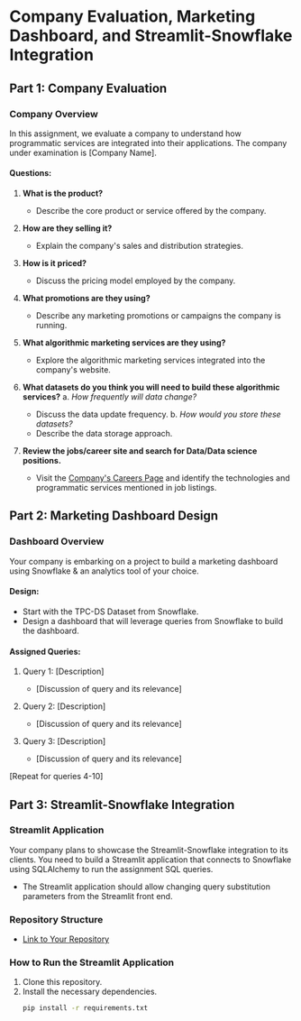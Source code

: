 # Company Evaluation, Marketing Dashboard, and Streamlit-Snowflake Integration

## Part 1: Company Evaluation

### Company Overview
In this assignment, we evaluate a company to understand how programmatic services are integrated into their applications. The company under examination is [Company Name].

#### Questions:

1. **What is the product?**
   - Describe the core product or service offered by the company.

2. **How are they selling it?**
   - Explain the company's sales and distribution strategies.

3. **How is it priced?**
   - Discuss the pricing model employed by the company.

4. **What promotions are they using?**
   - Describe any marketing promotions or campaigns the company is running.

5. **What algorithmic marketing services are they using?**
   - Explore the algorithmic marketing services integrated into the company's website.

6. **What datasets do you think you will need to build these algorithmic services?**
   a. *How frequently will data change?*
      - Discuss the data update frequency.
   b. *How would you store these datasets?*
      - Describe the data storage approach.

7. **Review the jobs/career site and search for Data/Data science positions.**
   - Visit the [Company's Careers Page](https://www.example.com/careers/jobs) and identify the technologies and programmatic services mentioned in job listings.

## Part 2: Marketing Dashboard Design

### Dashboard Overview
Your company is embarking on a project to build a marketing dashboard using Snowflake & an analytics tool of your choice. 

#### Design:

- Start with the TPC-DS Dataset from Snowflake.
- Design a dashboard that will leverage queries from Snowflake to build the dashboard.

#### Assigned Queries:
1. Query 1: [Description]
   - [Discussion of query and its relevance]

2. Query 2: [Description]
   - [Discussion of query and its relevance]

3. Query 3: [Description]
   - [Discussion of query and its relevance]

[Repeat for queries 4-10]

## Part 3: Streamlit-Snowflake Integration

### Streamlit Application
Your company plans to showcase the Streamlit-Snowflake integration to its clients. You need to build a Streamlit application that connects to Snowflake using SQLAlchemy to run the assignment SQL queries.

- The Streamlit application should allow changing query substitution parameters from the Streamlit front end.

### Repository Structure
- [Link to Your Repository](https://github.com/yourusername/your-repo)

### How to Run the Streamlit Application
1. Clone this repository.
2. Install the necessary dependencies.
   ```bash
   pip install -r requirements.txt

